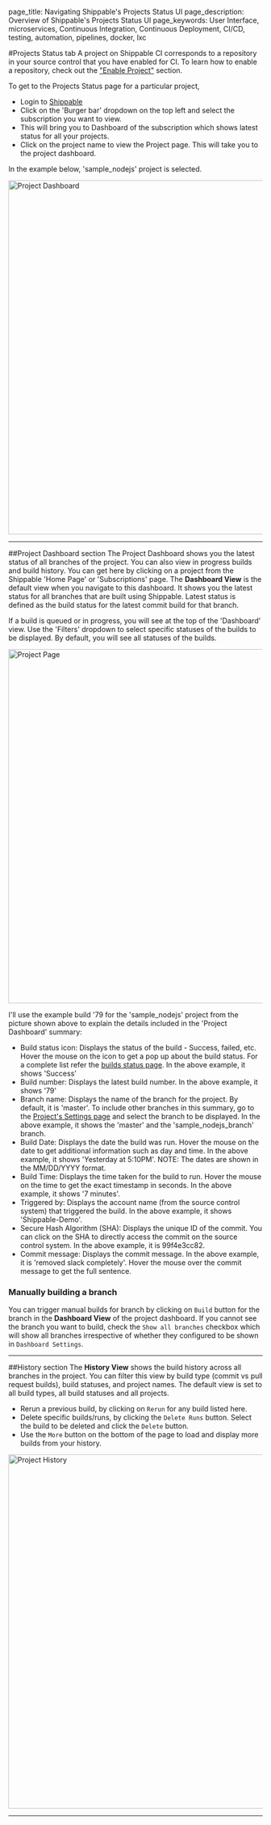 page_title: Navigating Shippable's Projects Status UI
page_description: Overview of Shippable's Projects Status UI
page_keywords: User Interface, microservices, Continuous Integration, Continuous Deployment, CI/CD, testing, automation, pipelines, docker, lxc

#Projects Status tab
A project on Shippable CI corresponds to a repository in your source control that 
you have enabled for CI. To learn how to enable a repository, check out the 
["Enable Project"](/navigatingUI/subscriptions/ci//#enable-project) section.

To get to the Projects Status page for a particular project,

- Login to [Shippable](https://app.shippable.com)
- Click on the 'Burger bar' dropdown on the top left and select the subscription 
you want to view.
- This will bring you to Dashboard of the subscription which shows latest status 
for all your projects.
- Click on the project name to view the Project page. This will take you to the 
project dashboard.

In the example below, 'sample_nodejs' project is selected.

<img src="../../images/projects/dashboardMv.gif" alt="Project Dashboard" style="width:700px;"/>

---

##Project Dashboard section
The Project Dashboard shows you the latest status of all branches of the project. 
You can also view in progress builds and build history. You can get here by clicking 
on a project from the Shippable 'Home Page' or 'Subscriptions' page. The 
**Dashboard View** is the default view when you navigate to this dashboard. It 
shows you the latest status for all branches that are built using Shippable. Latest 
status is defined as the build status for the latest commit build for that branch.

If a build is queued or in progress, you will see at the top of the 'Dashboard' 
view. Use the 'Filters' dropdown to select specific statuses of the builds to be 
displayed. By default, you will see all statuses of the builds.

<img src="../../images/projects/home.png" alt="Project Page" style="width:700px;"/>

I'll use the example build '79 for the 'sample_nodejs' project from the picture 
shown above to explain the details included in the 'Project Dashboard' summary:

- Build status icon: Displays the status of the build - Success, failed, etc. 
Hover the mouse on the icon to get a pop up about the build status. For a complete 
list refer the [builds status page](builds/overview/#build-status). In the above 
example, it shows 'Success'
- Build number: Displays the latest build number. In the above example, it shows '79'
- Branch name: Displays the name of the branch for the project. By default, it is 
'master'. To include other branches in this summary, go to the 
[Project's Settings page](/NavigatingUI/projects/settings/#dashboard-settings) 
and select the branch to be displayed. In the above example, it shows the 'master' 
and the 'sample_nodejs_branch' branch.
- Build Date: Displays the date the build was run. Hover the mouse on the date to 
get additional information such as day and time. In the above example, it shows 
'Yesterday at 5:10PM'. NOTE: The dates are shown in the MM/DD/YYYY format.
- Build Time: Displays the time taken for the build to run. Hover the mouse on 
the time to get the exact timestamp in seconds. In the above example, it shows 
'7 minutes'.
- Triggered by: Displays the account name (from the source control system) that 
triggered the build. In the above example, it shows 'Shippable-Demo'.
- Secure Hash Algorithm (SHA): Displays the unique ID of the commit. You can click 
on the SHA to directly access the commit on the source control system. In the above 
example, it is 99f4e3cc82.
- Commit message: Displays the commit message. In the above example, it is 
'removed slack completely'. Hover the mouse over the commit message to get the 
full sentence.

### Manually building a branch
You can trigger manual builds for branch by clicking on `Build` button for the 
branch in the **Dashboard View** of the project dashboard. If you cannot see the 
branch you want to build, check the `Show all branches` checkbox which will show 
all branches irrespective of whether they configured to be shown in `Dashboard Settings`.

---

##History section
The **History View** shows the build history across all branches in the project. 
You can filter this view by build type (commit vs pull request builds), build 
statuses, and project names. The default view is set to all build types, all 
build statuses and all projects.

- Rerun a previous build, by clicking on `Rerun` for any build listed here.
- Delete specific builds/runs, by clicking the `Delete Runs` button. Select the 
build to be deleted and click the `Delete` button.
- Use the `More` button on the bottom of the page to load and display more builds 
from your history.

<img src="../../images/projects/history.png" alt="Project History" style="width:700px;"/>

---
